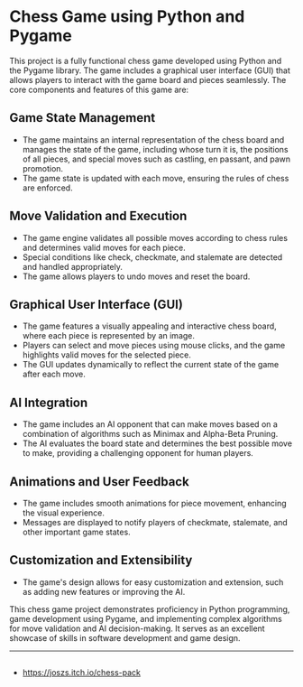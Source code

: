 # Chess Game using Python and Pygame

This project is a fully functional chess game developed using Python and the Pygame library. The game includes a graphical user interface (GUI) that allows players to interact with the game board and pieces seamlessly. The core components and features of this game are:

## Game State Management

- The game maintains an internal representation of the chess board and manages the state of the game, including whose turn it is, the positions of all pieces, and special moves such as castling, en passant, and pawn promotion.
- The game state is updated with each move, ensuring the rules of chess are enforced.

## Move Validation and Execution

- The game engine validates all possible moves according to chess rules and determines valid moves for each piece.
- Special conditions like check, checkmate, and stalemate are detected and handled appropriately.
- The game allows players to undo moves and reset the board.

## Graphical User Interface (GUI)

- The game features a visually appealing and interactive chess board, where each piece is represented by an image.
- Players can select and move pieces using mouse clicks, and the game highlights valid moves for the selected piece.
- The GUI updates dynamically to reflect the current state of the game after each move.

## AI Integration

- The game includes an AI opponent that can make moves based on a combination of algorithms such as Minimax and Alpha-Beta Pruning.
- The AI evaluates the board state and determines the best possible move to make, providing a challenging opponent for human players.

## Animations and User Feedback

- The game includes smooth animations for piece movement, enhancing the visual experience.
- Messages are displayed to notify players of checkmate, stalemate, and other important game states.

## Customization and Extensibility

- The game's design allows for easy customization and extension, such as adding new features or improving the AI.

This chess game project demonstrates proficiency in Python programming, game development using Pygame, and implementing complex algorithms for move validation and AI decision-making. It serves as an excellent showcase of skills in software development and game design.

---


##

- https://joszs.itch.io/chess-pack
